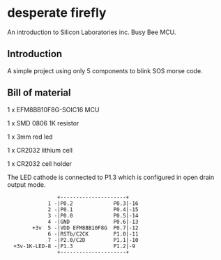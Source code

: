 desperate firefly
=================

An introduction to Silicon Laboratories inc. Busy Bee MCU.

Introduction
------------

A simple project using only 5 components to blink SOS morse code.

Bill of material
----------------
1 x EFM8BB10F8G-SOIC16  MCU

1 x SMD 0806  1K resistor

1 x 3mm red led

1 x CR2032 lithium cell

1 x CR2032 cell holder

The LED cathode is connected to P1.3 which is configured in open drain output mode.

                    +---------------------+  
                 1 -|P0.2             P0.3|-16
                 2 -|P0.1             P0.4|-15
                 3 -|P0.0             P0.5|-14
                 4 -|GND              P0.6|-13
            +3v  5 -|VDD EFM8BB10F8G  P0.7|-12
                 6 -|RSTb/C2CK        P1.0|-11
                 7 -|P2.0/C2D         P1.1|-10
      +3v-1K-LED-8 -|P1.3             P1.2|-9
                    +---------------------+
 
 